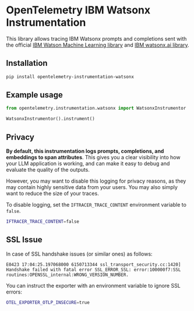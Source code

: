 # OpenTelemetry IBM Watsonx Instrumentation

This library allows tracing IBM Watsonx prompts and completions sent with the official [IBM Watson Machine Learning library](https://ibm.github.io/watson-machine-learning-sdk/) and [IBM watsonx.ai library](https://ibm.github.io/watsonx-ai-python-sdk/).

## Installation

```bash
pip install opentelemetry-instrumentation-watsonx
```

## Example usage

```python
from opentelemetry.instrumentation.watsonx import WatsonxInstrumentor

WatsonxInstrumentor().instrument()
```

## Privacy

**By default, this instrumentation logs prompts, completions, and embeddings to span attributes**. This gives you a clear visibility into how your LLM application is working, and can make it easy to debug and evaluate the quality of the outputs.

However, you may want to disable this logging for privacy reasons, as they may contain highly sensitive data from your users. You may also simply want to reduce the size of your traces.

To disable logging, set the `IFTRACER_TRACE_CONTENT` environment variable to `false`.

```bash
IFTRACER_TRACE_CONTENT=false
```

## SSL Issue

In case of SSL handshake issues (or similar ones) as follows:

```
E0423 17:04:25.197068000 6150713344 ssl_transport_security.cc:1420]    Handshake failed with fatal error SSL_ERROR_SSL: error:100000f7:SSL routines:OPENSSL_internal:WRONG_VERSION_NUMBER.
```

You can instruct the exporter with an environment variable to ignore SSL errors:

```bash
OTEL_EXPORTER_OTLP_INSECURE=true
```
